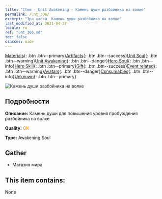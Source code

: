 ```yaml
---
title: "Item - Unit Awakening - Камень души разбойника на волке"
permalink: /unt_306/
excerpt: "Эра хаоса  Камень души разбойника на волке"
last_modified_at: 2021-04-27
locale: ru
ref: "unt_306.md"
toc: false
classes: wide
---
```

 [Materials](/ItemsRU/){: .btn .btn--primary}[Artifacts](/ItemsRU/Artifacts/){: .btn .btn--success}[Unit Soul](/ItemsRU/UnitSoul/){: .btn .btn--warning}[Unit Awakening](/ItemsRU/UnitAwakening/){: .btn .btn--danger}[Hero Soul](/ItemsRU/HeroSoul/){: .btn .btn--info}[Hero Skill](/ItemsRU/HeroSkill/){: .btn .btn--primary}[Gift](/ItemsRU/Gift/){: .btn .btn--success}[Event related](/ItemsRU/Events/){: .btn .btn--warning}[Avatars](/ItemsRU/Avatars/){: .btn .btn--danger}[Consumables](/ItemsRU/Consumables/){: .btn .btn--info}[Unknown](/ItemsRU/Unknown/){: .btn .btn--primary}

 ![Камень души разбойника на волке](/images/u/tia_langqibing.jpg)

## Подробности
 **Описание:** Камень души для повышения уровня пробуждения разбойника на волке

 **Quality:** <span style="color: #FF8C00">OK</span>

 **Type:** Awakening Soul

## Gather

*    Магазин мира 

## This item contains:

  None

